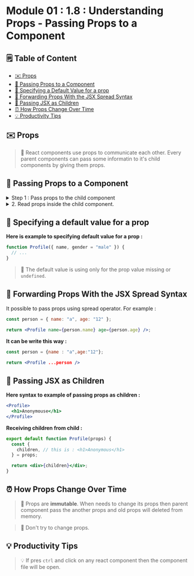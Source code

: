 # Module 01 : 1.8 : Understanding Props - Passing Props to a Component

## 🗒️ Table of Content

- [✉️ Props](#✉️-props)
- [📨 Passing Props to a Component](#📨-passing-props-to-a-component)
- [🟰 Specifying a Default Value for a prop](#🟰-specifying-a-default-value-for-a-prop)
- [📝 Forwarding Props With the JSX Spread Syntax](#📝-forwarding-props-with-the-jsx-spread-syntax)
- [🚚 Passing JSX as Children](#🚚-passing-jsx-as-children)
- [⏰ How Props Change Over Time](#⏰-how-props-change-over-time)
- [💡 Productivity Tips](#💡-productivity-tips)

## ✉️ Props

> 📗 React components use props to communicate each other. Every parent components can pass some informatin to it's child components by giving them props.

## 📨 Passing Props to a Component

<details>
<summary>Step 1 : Pass props to the child component</summary>
First pass the props to child component.

**For example :**

```jsx
// passing props in Profile component

<Profile name="anonymous" age="21" />
```

**Props name can be pass dynamically :**

```jsx
<Profile name={name} age={age} />
```

</details>

<details>
<summary>2. Read props inside the child component.</summary>

**Receive the props from child component :**

```jsx
export default function Profile(props) {
  let { name, age } = props;

  return (
    <h1>
      {name} ({age})
    </h1>
  );
}
```

**Another way to receive props using object destructuring :**

```jsx
export default function Profile({name,age}){
  return (<h1>{name} ({age}))</h1>
}
```

</details>

## 🟰 Specifying a default value for a prop

**Here is example to specifying default value for a prop :**

```jsx
function Profile({ name, gender = "male" }) {
  // ...
}
```

> 🔴 The default value is using only for the prop value missing or `undefined`.

## 📝 Forwarding Props With the JSX Spread Syntax

It possible to pass props using spread operator. For example :

```jsx
const person = { name: "a", age: "12" };

return <Profile name={person.name} age={person.age} />;
```

**It can be write this way :**

```jsx
const person = {name : "a",age:"12"};

return <Profile ...person />
```

## 🚚 Passing JSX as Children

**Here syntax to example of passing props as children :**

```jsx
<Profile>
  <h1>Anonymouse</h1>
</Profile>
```

**Receiving children from child :**

```jsx
export default function Profile(props) {
  const {
    children, // this is : <h1>Anonymous</h1>
  } = props;

  return <div>{children}</div>;
}
```

## ⏰ How Props Change Over Time

> 📗 Props are **immutable**. When needs to change its props then parent component pass the another props and old props will deleted from memory.

> 🔴 Don't try to change props.

## 💡 Productivity Tips

> 💡 If pres `ctrl` and click on any react component then the component file will be open.
